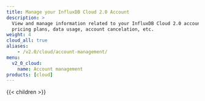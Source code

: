 ```yaml
---
title: Manage your InfluxDB Cloud 2.0 Account
description: >
  View and manage information related to your InfluxDB Cloud 2.0 account such as
  pricing plans, data usage, account cancelation, etc.
weight: 4
cloud_all: true
aliases:
    - /v2.0/cloud/account-management/
menu:
  v2_0_cloud:
    name: Account management
products: [cloud]
---
```


{{< children >}}
